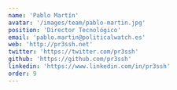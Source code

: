```yaml
---
name: 'Pablo Martín'
avatar: '/images/team/pablo-martin.jpg'
position: 'Director Tecnológico'
email: 'pablo.martin@politicalwatch.es'
web: 'http://pr3ssh.net'
twitter: 'https://twitter.com/pr3ssh'
github: 'https://github.com/pr3ssh'
linkedin: 'https://www.linkedin.com/in/pr3ssh'
order: 9
---
```


